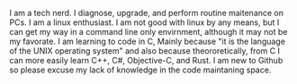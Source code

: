 I am a tech nerd. I diagnose, upgrade, and perform routine maitenance on PCs.
I am a linux enthusiast. I am not good with linux by any means, but I can get my way in a command line only envirnment, although it may not be my favorate.
I am learning to code in C, Mainly because "it is the language of the UNIX operating system" and also because theororetically, from C I can more easily
learn C++, C#, Objective-C, and Rust.
I am new to Github so please excuse my lack of knowledge in the code maintaning space.
